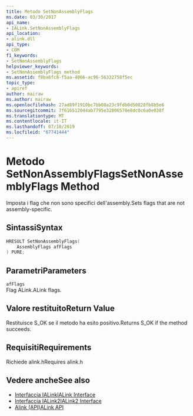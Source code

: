 ```yaml
---
title: Metodo SetNonAssemblyFlags
ms.date: 03/30/2017
api_name:
- IALink.SetNonAssemblyFlags
api_location:
- alink.dll
api_type:
- COM
f1_keywords:
- SetNonAssemblyFlags
helpviewer_keywords:
- SetNonAssemblyFlags method
ms.assetid: f8ba6fc8-f5aa-4066-ac96-56332758f5ec
topic_type:
- apiref
author: mairaw
ms.author: mairaw
ms.openlocfilehash: 27ad89f1910bc7bb08a23c9fdb0d50828fb8b5e6
ms.sourcegitcommit: 7f616512044ab7795e32806578e8dc0c6a0e038f
ms.translationtype: MT
ms.contentlocale: it-IT
ms.lasthandoff: 07/10/2019
ms.locfileid: "67741444"
---
```

# <a name="setnonassemblyflags-method"></a><span data-ttu-id="f0b7b-102">Metodo SetNonAssemblyFlags</span><span class="sxs-lookup"><span data-stu-id="f0b7b-102">SetNonAssemblyFlags Method</span></span>
<span data-ttu-id="f0b7b-103">Imposta i flag che non sono specifici dell'assembly.</span><span class="sxs-lookup"><span data-stu-id="f0b7b-103">Sets flags that are not assembly-specific.</span></span>  
  
## <a name="syntax"></a><span data-ttu-id="f0b7b-104">Sintassi</span><span class="sxs-lookup"><span data-stu-id="f0b7b-104">Syntax</span></span>  
  
```cpp  
HRESULT SetNonAssemblyFlags(  
    AssemblyFlags afFlags  
) PURE;  
```  
  
## <a name="parameters"></a><span data-ttu-id="f0b7b-105">Parametri</span><span class="sxs-lookup"><span data-stu-id="f0b7b-105">Parameters</span></span>  
 `afFlags`  
 <span data-ttu-id="f0b7b-106">Flag ALink.</span><span class="sxs-lookup"><span data-stu-id="f0b7b-106">ALink flags.</span></span>  
  
## <a name="return-value"></a><span data-ttu-id="f0b7b-107">Valore restituito</span><span class="sxs-lookup"><span data-stu-id="f0b7b-107">Return Value</span></span>  
 <span data-ttu-id="f0b7b-108">Restituisce S_OK se il metodo ha esito positivo.</span><span class="sxs-lookup"><span data-stu-id="f0b7b-108">Returns S_OK if the method succeeds.</span></span>  
  
## <a name="requirements"></a><span data-ttu-id="f0b7b-109">Requisiti</span><span class="sxs-lookup"><span data-stu-id="f0b7b-109">Requirements</span></span>  
 <span data-ttu-id="f0b7b-110">Richiede alink.h</span><span class="sxs-lookup"><span data-stu-id="f0b7b-110">Requires alink.h</span></span>  
  
## <a name="see-also"></a><span data-ttu-id="f0b7b-111">Vedere anche</span><span class="sxs-lookup"><span data-stu-id="f0b7b-111">See also</span></span>

- [<span data-ttu-id="f0b7b-112">Interfaccia IALink</span><span class="sxs-lookup"><span data-stu-id="f0b7b-112">IALink Interface</span></span>](../../../../docs/framework/unmanaged-api/alink/ialink-interface.md)
- [<span data-ttu-id="f0b7b-113">Interfaccia IALink2</span><span class="sxs-lookup"><span data-stu-id="f0b7b-113">IALink2 Interface</span></span>](../../../../docs/framework/unmanaged-api/alink/ialink2-interface.md)
- [<span data-ttu-id="f0b7b-114">Alink (API)</span><span class="sxs-lookup"><span data-stu-id="f0b7b-114">ALink API</span></span>](../../../../docs/framework/unmanaged-api/alink/index.md)
